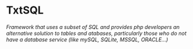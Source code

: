 # TxtSQL

###### Framework that uses a subset of SQL and provides php developers an alternative solution to tables and atabases, particularly those who do not have a database service (like mySQL, SQLite, MSSQL, ORACLE...)